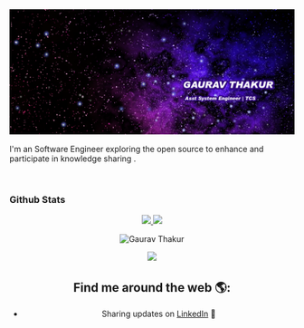 

<img src="https://github.com/grvthakur/grvthakur/blob/master/header.png" alt="banner that says Monica Powell - software engineer, content creator and community organizer alongside a cartoon illustration of Monica">

I'm an Software Engineer exploring the open source to enhance and participate in knowledge sharing .

<!-- <div style="display:flex; justify-content: space-between">

<img src="https://github-readme-stats.vercel.app/api?username=grvthakur">

<img align="left" src="https://github-readme-stats.vercel.app/api/top-langs?username=grvthakur&show_icons=true&locale=en&layout=compact" alt="Gaurav Thakur " height="194px">
  
  <p><img align="center" src="https://github-readme-streak-stats.herokuapp.com?user=grvthakur&theme=onedark" alt="Gaurav Thakur" /></p>
</div> -->
<br>

### Github Stats
<p align="center">
  <a href="https://github.com/grvthakur">
    <img height="180em" src="https://github-readme-stats-eight-theta.vercel.app/api?username=grvthakur&show_icons=true&theme=algolia&include_all_commits=true&count_private=true"/>
    <img height="180em" src="https://github-readme-stats-eight-theta.vercel.app/api/top-langs/?username=grvthakur&layout=compact&langs_count=8&theme=algolia"/>
 </a>
</p>
   <div align="center"><img align="center" src="https://github-readme-streak-stats.herokuapp.com?user=grvthakur&theme=onedark" alt="Gaurav Thakur" /></</div>



![](https://komarev.com/ghpvc/?username=lapalb&color=blue)
## Find me around the web 🌎:

- Sharing updates on <a href="https://www.linkedin.com/in/gaurav-thakur-749547105/">LinkedIn</a> 💼
<!-- - Check my blogs on my <a href="https://grvthakur.github.io/as_blog/">Website </a>💬 -->

<!--
**grvthakur/grvthakur** is a ✨ _special_ ✨ repository because its `README.md` (this file) appears on your GitHub profile.

Here are some ideas to get you started:

- 🔭 I’m currently working on ...
- 🌱 I’m currently learning ...
- 👯 I’m looking to collaborate on ...
- 🤔 I’m looking for help with ...
- 💬 Ask me about ...
- 📫 How to reach me: ...
- 😄 Pronouns: ...
- ⚡ Fun fact: ...
-->

